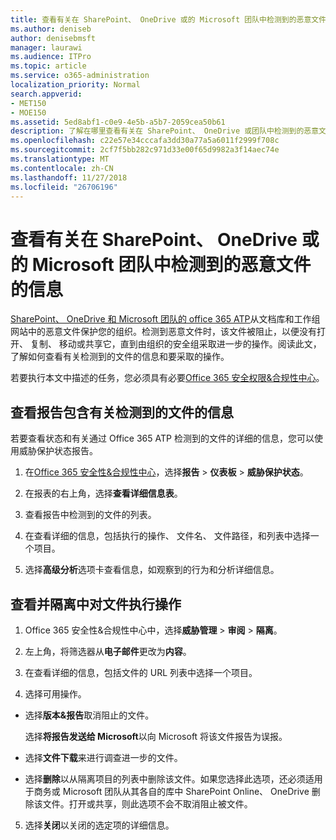 ```yaml
---
title: 查看有关在 SharePoint、 OneDrive 或的 Microsoft 团队中检测到的恶意文件的信息
ms.author: deniseb
author: denisebmsft
manager: laurawi
ms.audience: ITPro
ms.topic: article
ms.service: o365-administration
localization_priority: Normal
search.appverid:
- MET150
- MOE150
ms.assetid: 5ed8abf1-c0e9-4e5b-a5b7-2059cea50b61
description: 了解在哪里查看有关在 SharePoint、 OneDrive 或团队中检测到的恶意文件的信息以及如何对这些文件执行操作。
ms.openlocfilehash: c22e57e34cccafa3dd30a77a5a6011f2999f708c
ms.sourcegitcommit: 2cf7f5bb282c971d33e00f65d9982a3f14aec74e
ms.translationtype: MT
ms.contentlocale: zh-CN
ms.lasthandoff: 11/27/2018
ms.locfileid: "26706196"
---
```

# <a name="view-information-about-malicious-files-detected-in-sharepoint-onedrive-or-microsoft-teams"></a>查看有关在 SharePoint、 OneDrive 或的 Microsoft 团队中检测到的恶意文件的信息

[SharePoint、 OneDrive 和 Microsoft 团队的 office 365 ATP](atp-for-spo-odb-and-teams.md)从文档库和工作组网站中的恶意文件保护您的组织。检测到恶意文件时，该文件被阻止，以便没有打开、 复制、 移动或共享它，直到由组织的安全组采取进一步的操作。阅读此文，了解如何查看有关检测到的文件的信息和要采取的操作。 

若要执行本文中描述的任务，您必须具有必要[Office 365 安全权限&amp;合规性中心](permissions-in-the-security-and-compliance-center.md)。 
  
## <a name="view-reports-with-information-about-detected-files"></a>查看报告包含有关检测到的文件的信息

若要查看状态和有关通过 Office 365 ATP 检测到的文件的详细的信息，您可以使用威胁保护状态报告。
  
1. 在[Office 365 安全性&amp;合规性中心](https://security.microsoft.com)，选择**报告** \> **仪表板** \> **威胁保护状态**。
    
2. 在报表的右上角，选择**查看详细信息表**。
    
3. 查看报告中检测到的文件的列表。
    
4. 在查看详细的信息，包括执行的操作、 文件名、 文件路径，和列表中选择一个项目。
    
5. 选择**高级分析**选项卡查看信息，如观察到的行为和分析详细信息。 
  
## <a name="view-and-take-action-on-files-in-quarantine"></a>查看并隔离中对文件执行操作

1. Office 365 安全性&amp;合规性中心中，选择**威胁管理** \> **审阅** \> **隔离**。
    
2. 左上角，将筛选器从**电子邮件**更改为**内容**。
    
3. 在查看详细的信息，包括文件的 URL 列表中选择一个项目。
    
4. 选择可用操作。
    
  - 选择**版本&amp;报告**取消阻止的文件。 
    
    选择**将报告发送给 Microsoft**以向 Microsoft 将该文件报告为误报。 
    
  - 选择**文件下载**来进行调查进一步的文件。 
    
  - 选择**删除**以从隔离项目的列表中删除该文件。如果您选择此选项，还必须适用于商务或 Microsoft 团队从其各自的库中 SharePoint Online、 OneDrive 删除该文件。打开或共享，则此选项不会不取消阻止被文件。 
    
5. 选择**关闭**以关闭的选定项的详细信息。 
  
  

